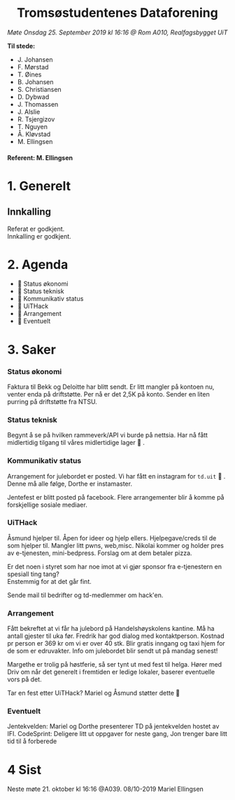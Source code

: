<h1> <center> Tromsøstudentenes Dataforening </center> </h1>

*Møte Onsdag 25. September 2019 kl 16:16 @ Rom A010, Realfagsbygget UiT*

**Til stede:**
* J. Johansen
* F. Mørstad
* T. Øines
* B. Johansen
* S. Christiansen
* D. Dybwad
* J. Thomassen
* J. Alslie
* R. Tsjergizov
* T. Nguyen
* Å. Kløvstad
* M. Ellingsen


#### Referent:  M. Ellingsen

# 1. Generelt
## Innkalling
Referat er godkjent. <br/>
Innkalling er godkjent.  

# 2. Agenda
* :purple_heart: Status økonomi
* :purple_heart: Status teknisk
* :purple_heart: Kommunikativ status
* :purple_heart: UiTHack
* :purple_heart: Arrangement
* :purple_heart: Eventuelt


# 3. Saker
### Status økonomi
Faktura til Bekk og Deloitte har blitt sendt. Er litt mangler på kontoen nu, venter enda på driftstøtte.
Per nå er det 2,5K på konto. Sender en liten purring på driftstøtte fra NTSU. 

### Status teknisk
Begynt å se på hvilken rammeverk/API vi burde på nettsia. Har nå fått midlertidig tilgang til våres midlertidige lager :black_heart: . 

### Kommunikativ status
Arrangement for julebordet er posted. Vi har fått en instagram for `td.uit` :tada: . Denne må alle følge, Dorthe er instamaster. <br>

Jentefest er blitt posted på facebook. Flere arrangementer blir å komme på forskjellige sosiale mediaer. 

### UiTHack
Åsmund hjelper til. Åpen for ideer og hjelp ellers. Hjelpegave/creds til de som hjelper til. Mangler litt pwns, web,misc. Nikolai kommer og holder pres av e-tjenesten, mini-bedpress. Forslag om at dem betaler pizza. <br>

Er det noen i styret som har noe imot at vi gjør sponsor fra e-tjenestern en spesiall ting tang?<br>
Enstemmig for at det går fint. <br>

Sende mail til bedrifter og td-medlemmer om hack'en. 

### Arrangement
Fått bekreftet at vi får ha julebord på Handelshøyskolens kantine. Må ha antall gjester til uka før. Fredrik har god dialog med kontaktperson. Kostnad pr person er 369 kr om vi er over 40 stk. Blir gratis inngang og taxi hjem for de som er edruvakter. Info om julebordet blir sendt ut på mandag senest! <br>

Margethe er trolig på høstferie, så ser tynt ut med fest til helga. Hører med Driv om når det generelt i fremtiden er ledige lokaler, baserer eventuelle vors på det. <br>

Tar en fest etter UiTHack? Mariel og Åsmund støtter dette :beer:

### Eventuelt
Jentekvelden: Mariel og Dorthe presenterer TD på jentekvelden hostet av IFI.
CodeSprint: Deligere litt ut oppgaver for neste gang, Jon trenger bare litt tid til å forberede 

# 4 Sist
Neste møte 21. oktober kl 16:16 @A039.
08/10-2019 Mariel Ellingsen 
